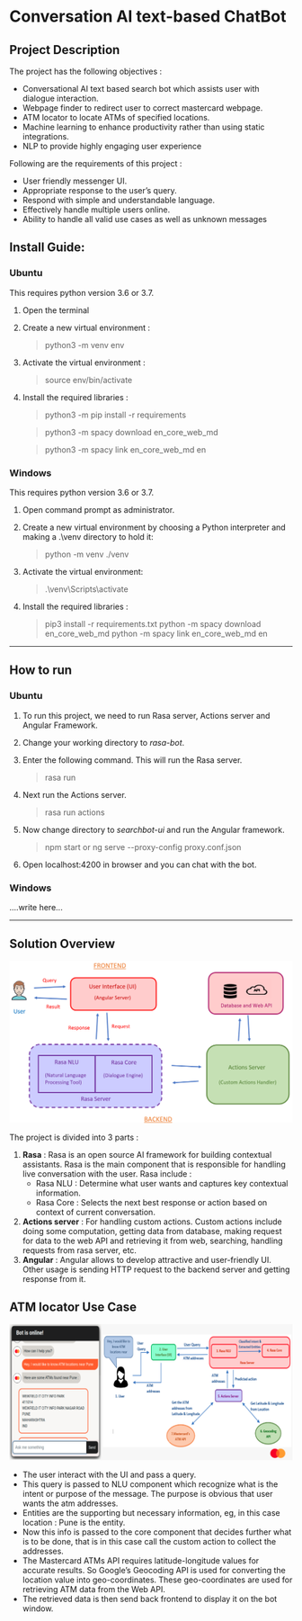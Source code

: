# Conversation AI text-based ChatBot

## Project Description

The project has the following objectives :
-   Conversational AI text based search bot which assists user with dialogue interaction.
-   Webpage finder to redirect user to correct mastercard webpage.
-   ATM locator to locate ATMs of specified locations.
-   Machine learning to enhance productivity rather than using static integrations.
-   NLP to provide highly engaging user experience

Following are the requirements of this project :
-   User friendly messenger UI.
-   Appropriate response to the user’s query.
-   Respond with simple and understandable language.
-   Effectively handle multiple users online.
-   Ability to handle all valid use cases as well as unknown messages

## Install Guide:

### Ubuntu

This requires python version 3.6 or 3.7.
1.  Open the terminal
2.  Create a new virtual environment :

    >   python3 -m venv env
3.  Activate the virtual environment :

    >   source  env/bin/activate
4.  Install the required libraries :

    >   python3 -m pip install -r requirements

    >   python3 -m spacy download en_core_web_md

    >   python3 -m spacy link en_core_web_md en

### Windows
This requires python version 3.6 or 3.7.
1. Open command prompt as administrator.
2. Create a new virtual environment by choosing a Python interpreter and making a .\venv directory to hold it:

    >   python -m venv ./venv
3. Activate the virtual environment:

    >   .\venv\Scripts\activate
4.  Install the required libraries :

    >   pip3 install -r requirements.txt
    >   python -m spacy download en_core_web_md
    >   python -m spacy link en_core_web_md en

---

## How to run

### Ubuntu

1.  To run this project, we need to run Rasa server, Actions server and Angular Framework.
2.  Change your working directory to *rasa-bot*.
3.  Enter the following command. This will run the Rasa server.

    >   rasa run
4.  Next run the Actions server.

    >   rasa run actions
5.  Now change directory to *searchbot-ui* and run the Angular framework.

    >   npm start
    or
    >   ng serve --proxy-config proxy.conf.json
6.  Open localhost:4200 in browser and you can chat with the bot.

### Windows

....write here...

---

## Solution Overview

![Block diagram](diagrams/Solution-Overview-Diagram.png)

The project is divided into 3 parts :
1.  **Rasa** :  Rasa is an open source AI framework for building contextual assistants. Rasa is the main component that is responsible for handling live conversation with the user. Rasa include :
    -   Rasa NLU : Determine what user wants and captures key contextual information.
    -   Rasa Core : Selects the next best response or action based on context of current conversation.
2.  **Actions server** :  For handling custom actions. Custom actions include doing some computation, getting data from database, making request for data to the web API and retrieving it from web, searching, handling requests from rasa server, etc.
3.  **Angular** : Angular allows to develop attractive and user-friendly UI. Other usage is sending HTTP request to the backend server and getting response from it.

## ATM locator Use Case

![Information Flow in ATM locator use case](diagrams/ATM-locator.png)

-   The user interact with the UI and pass a query.
-   This query is passed to NLU component which recognize what is the intent or purpose of the message. The purpose is obvious that user wants the atm addresses.
-   Entities are the supporting but necessary information, eg, in this case location : Pune is the entity.
-   Now this info is passed to the core component that decides further what is to be done, that is in this case call the custom action to collect the addresses.
-   The Mastercard ATMs API requires latitude-longitude values for accurate results. So Google’s Geocoding API is used for converting the location value into geo-coordinates. These geo-coordinates are used for retrieving ATM data from the Web API.
-   The retrieved data is then send back frontend to display it on the bot window.
